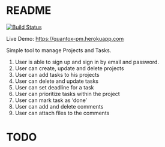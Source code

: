 # README

[![Build Status](https://semaphoreci.com/api/v1/zeljkokalezic/quantox_pm/branches/master/badge.svg)](https://semaphoreci.com/zeljkokalezic/quantox_pm)

Live Demo: https://quantox-pm.herokuapp.com

Simple tool to manage Projects and Tasks.
1. User is able to sign up and sign in by email and password.
2. User can create, update and delete projects
3. User can add tasks to his projects
4. User can delete and update tasks
5. User can set deadline for a task
6. User can prioritize tasks within the project
7. User can mark task as ‘done’
8. User can add and delete comments
9. User can attach files to the comments

# TODO